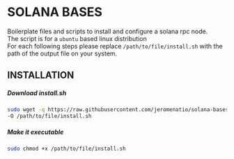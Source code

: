 # SOLANA BASES

Boilerplate files and scripts to install and configure a solana rpc node. \
The script is for a `ubuntu` based linux distribution \
For each following steps please replace `/path/to/file/install.sh` with the path of the output file on your system.

## INSTALLATION

##### Download install.sh
```bash
sudo wget -q https://raw.githubusercontent.com/jeromenatio/solana-bases/main/scripts/tninstall.sh \
-O /path/to/file/install.sh
```

##### Make it executable
```bash
sudo chmod +x /path/to/file/install.sh
```